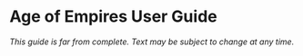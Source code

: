 # Age of Empires User Guide

*This guide is far from complete. Text may be subject to change at any time.*
